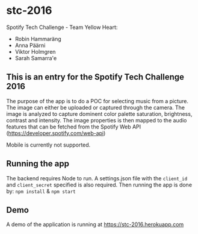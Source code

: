 # stc-2016
Spotify Tech Challenge - Team Yellow Heart:
- Robin Hammaräng
- Anna Päärni
- Viktor Holmgren
- Sarah Samarra'e

## This is an entry for the Spotify Tech Challenge 2016
The purpose of the app is to do a POC for selecting music from a picture. The image can either be uploaded or captured through the camera. The image is analyzed to capture dominent color palette saturation, brightness, contrast and intensity. The image properties is then mapped to the audio features that can be fetched from the Spotify Web API (https://developer.spotify.com/web-api)

Mobile is currently not supported. 

## Running the app
The backend requires Node to run. A settings.json file with the `client_id` and `client_secret` specified is also required. Then running the app is done by: `npm install` & `npm start`

## Demo
A demo of the application is running at https://stc-2016.herokuapp.com
